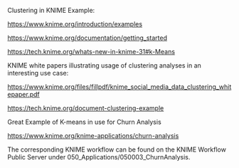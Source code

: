 Clustering in KNIME Example:

https://www.knime.org/introduction/examples

https://www.knime.org/documentation/getting_started

https://tech.knime.org/whats-new-in-knime-31#k-Means

KNIME white papers illustrating usage of clustering analyses in an interesting use case:

https://www.knime.org/files/fillpdf/knime_social_media_data_clustering_whitepaper.pdf

https://tech.knime.org/document-clustering-example

Great Example of K-means in use for Churn Analysis

https://www.knime.org/knime-applications/churn-analysis

The corresponding KNIME workflow can be found on the KNIME Workflow Public Server under 050_Applications/050003_ChurnAnalysis.
